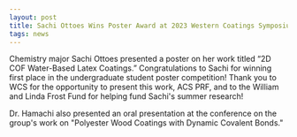 ```yaml
---
layout: post
title: Sachi Ottoes Wins Poster Award at 2023 Western Coatings Symposium
tags: news
---
```


Chemistry major Sachi Ottoes presented a poster on her work titled “2D COF Water-Based Latex Coatings.” Congratulations to Sachi for winning first place in the undergraduate student poster competition! Thank you to WCS for the opportunity to present this work, ACS PRF, and to the William and Linda Frost Fund for helping fund Sachi's summer research!

Dr. Hamachi also presented an oral presentation at the conference on the group's work on "Polyester Wood Coatings with Dynamic Covalent Bonds."
